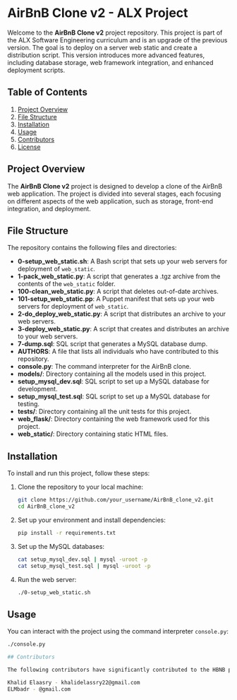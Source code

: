 # AirBnB Clone v2 - ALX Project

Welcome to the **AirBnB Clone v2** project repository. This project is part of the ALX Software Engineering curriculum and is an upgrade of the previous version. The goal is to deploy on a server web static and create a distribution script. This version introduces more advanced features, including database storage, web framework integration, and enhanced deployment scripts.

## Table of Contents

1. [Project Overview](#project-overview)
2. [File Structure](#file-structure)
3. [Installation](#installation)
4. [Usage](#usage)
5. [Contributors](#contributors)
6. [License](#license)

## Project Overview

The **AirBnB Clone v2** project is designed to develop a clone of the AirBnB web application. The project is divided into several stages, each focusing on different aspects of the web application, such as storage, front-end integration, and deployment.

## File Structure

The repository contains the following files and directories:

- **0-setup_web_static.sh**: A Bash script that sets up your web servers for deployment of `web_static`.
- **1-pack_web_static.py**: A script that generates a .tgz archive from the contents of the `web_static` folder.
- **100-clean_web_static.py**: A script that deletes out-of-date archives.
- **101-setup_web_static.pp**: A Puppet manifest that sets up your web servers for deployment of `web_static`.
- **2-do_deploy_web_static.py**: A script that distributes an archive to your web servers.
- **3-deploy_web_static.py**: A script that creates and distributes an archive to your web servers.
- **7-dump.sql**: SQL script that generates a MySQL database dump.
- **AUTHORS**: A file that lists all individuals who have contributed to this repository.
- **console.py**: The command interpreter for the AirBnB clone.
- **models/**: Directory containing all the models used in this project.
- **setup_mysql_dev.sql**: SQL script to set up a MySQL database for development.
- **setup_mysql_test.sql**: SQL script to set up a MySQL database for testing.
- **tests/**: Directory containing all the unit tests for this project.
- **web_flask/**: Directory containing the web framework used for this project.
- **web_static/**: Directory containing static HTML files.

## Installation

To install and run this project, follow these steps:

1. Clone the repository to your local machine:
    ```sh
    git clone https://github.com/your_username/AirBnB_clone_v2.git
    cd AirBnB_clone_v2
    ```

2. Set up your environment and install dependencies:
    ```sh
    pip install -r requirements.txt
    ```

3. Set up the MySQL databases:
    ```sh
    cat setup_mysql_dev.sql | mysql -uroot -p
    cat setup_mysql_test.sql | mysql -uroot -p
    ```

4. Run the web server:
    ```sh
    ./0-setup_web_static.sh
    ```

## Usage

You can interact with the project using the command interpreter `console.py`:
```sh
./console.py

## Contributors

The following contributors have significantly contributed to the HBNB project in this repository:

Khalid Elaasry - khalidelassry22@gmail.com
ELMbadr - @gmail.com
